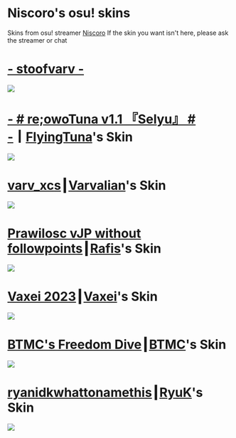# Niscoro's osu! skins 
Skins from osu! streamer [Niscoro](https://www.twitch.tv/niscoro)
If the skin you want isn't here, please ask the streamer or chat
# [- stoofvarv -](https://mega.nz/file/RDgSgQhb#IgIQOoVFT_abhiAzmR8qEFQ-E-Y4vmiAxFmHuxfV83o)
![](https://i.imgur.com/1kDrpFS.png)
# [- # re;owoTuna v1.1 『Selyu』 # -](https://www.mediafire.com/file/10yv0iwzd9vn7zh/-_%2523_re%253BowoTuna_v1.1_%25E3%2580%258ESelyu%25E3%2580%258F_%2523_-.osk/file)┃[FlyingTuna](https://www.twitch.tv/flyingtuna)'s Skin
![](https://i.imgur.com/GqkA0sk.png)
# [varv_xcs](https://mega.nz/file/eP4jSCxI#aYFXPVSQ3ZQZLjx7LOsgLwBC64HD85C2k4lnt08vSE8)┃[Varvalian](https://www.twitch.tv/varvalian)'s Skin
![](https://i.imgur.com/DqBqZrB.png)
# [Prawilosc vJP without followpoints](https://www.mediafire.com/file/fbcs101xigtwje0/Prawilosc+vJP+without+followpoints.osk/file)┃[Rafis](https://www.twitch.tv/rafis0)'s Skin
![](https://i.imgur.com/NISNhwS.png)
# [Vaxei 2023](https://www.mediafire.com/file/828jzhsmc1isx5j/Vaxei_2023.osk/file)┃[Vaxei](https://www.twitch.tv/vaxei_osu)'s Skin
![](https://i.imgur.com/H6TLgVS.png)
# [BTMC's Freedom Dive](https://github.com/BTMC-techteam/skins/releases/download/skins/-.BTMC.Freedom.Dive.-.Custom.hitsounds.osk)┃[BTMC](https://www.twitch.tv/btmc)'s Skin
![](https://i.imgur.com/llRaSXX.png)
# [ryanidkwhattonamethis](https://rynk.s-ul.eu/RJ2d3dTO)┃[RyuK](https://www.twitch.tv/ryuk)'s Skin
![](https://i.imgur.com/WLixfDp.png)
